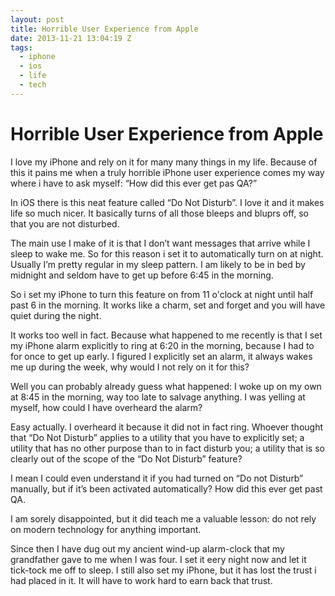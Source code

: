 ```yaml
---
layout: post
title: Horrible User Experience from Apple
date: 2013-11-21 13:04:19 Z
tags:
  - iphone
  - ios
  - life
  - tech
---
```

# Horrible User Experience from Apple

I love my iPhone and rely on it for many many things in my life. Because of this it pains me when a truly horrible iPhone user experience comes my way where i have to ask myself: “How did this ever get pas QA?”

In iOS there is this neat feature called “Do Not Disturb”. I love it and it makes life so much nicer. It basically turns of all those bleeps and bluprs off, so that you are not disturbed.

The main use I make of it is that I don’t want messages that arrive while I sleep to wake me. So for this reason i set it to automatically turn on at night. Usually I’m pretty regular in my sleep pattern. I am likely to be in bed by midnight and seldom have to get up before 6:45 in the morning.

So i set my iPhone to turn this feature on from 11 o'clock at night until half past 6 in the morning. It works like a charm, set and forget and you will have quiet during the night.

It works too well in fact. Because what happened to me recently is that I set my iPhone alarm explicitly to ring at 6:20 in the morning, because I had to for once to get up early. I figured I explicitly set an alarm, it always wakes me up during the week, why would I not rely on it for this?

Well you can probably already guess what happened: I woke up on my own at 8:45 in the morning, way too late to salvage anything. I was yelling at myself, how could I have overheard the alarm?

Easy actually. I overheard it because it did not in fact ring. Whoever thought that “Do Not Disturb” applies to a utility that you have to explicitly set; a utility that has no other purpose than to in fact disturb you; a utility that is so clearly out of the scope of the “Do Not Disturb” feature?

I mean I could even understand it if you had turned on “Do not Disturb” manually, but if it’s been activated automatically? How did this ever get past QA.

I am sorely disappointed, but it did teach me a valuable lesson: do not rely on modern technology for anything important.

Since then I have dug out my ancient wind-up alarm-clock that my grandfather gave to me when I was four. I set it eery night now and let it tick-tock me off to sleep. I still also set my iPhone, but it has lost the trust i had placed in it. It will have to work hard to earn back that trust.
